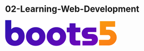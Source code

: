 # 02-Learning-Web-Development
![Rishu is Hero ](https://github.com/rishu541/02-Learning-Web-Development/blob/master/logo-4-2.png)
